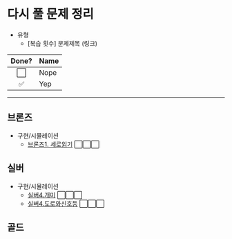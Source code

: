 # 다시 풀 문제 정리
- 유형
    - [복습 횟수] 문제제목 (링크)

Done? | Name
:---:| ---
⬜️| Nope
✅| Yep

--- 

## 브론즈

- 구현/시뮬레이션
    -  [브론즈1. 세로읽기](https://github.com/jihoGit/Algorithm/blob/main/BOJ/브론즈1.세로읽기.md) ⬜️⬜️⬜️

## 실버
- 구현/시뮬레이션
    - [실버4.개미](https://github.com/jihoGit/Algorithm/blob/main/BOJ/실버4.개미.md) ⬜️⬜️⬜️
    - [실버4.도로와신호등](https://github.com/jihoGit/Algorithm/blob/main/BOJ/실버4.도로와신호등.md) ⬜️⬜️⬜️

## 골드